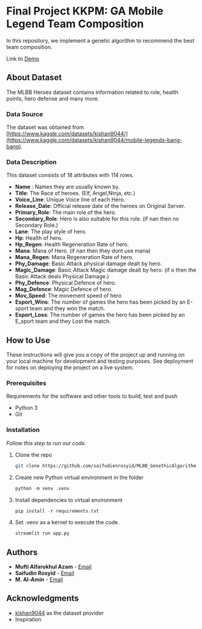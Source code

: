 # Final Project KKPM: GA Mobile Legend Team Composition

In this repository, we implement a genetic algorithm to recommend the best team composition.

Link to [Demo](https://mlbb-ga.streamlit.app)

## About Dataset
The MLBB Heroes dataset contains information related to role, health points, hero defense and many more. 

### Data Source

The dataset was obtained from [https://www.kaggle.com/datasets/kishan9044/](https://www.kaggle.com/datasets/kishan9044/mobile-legends-bang-bang).

### Data Description
This dataset consists of 18 attributes with 114 rows.
- **Name** : Names they are usually known by.
- **Title**: The Race of heroes. (Elf, Angel,Ninja, etc.)
- **Voice_Line**: Unique Voice line of each Hero.
- **Release_Date**: Official release date of the heroes on Original Server.
- **Primary_Role**: The main role of the hero.
- **Secondary_Role**: Hero is also suitable for this role. (if nan then no Secondary Role.)
- **Lane**: The play style of hero.
- **Hp**: Health of hero.
- **Hp_Regen**: Health Regeneration Rate of hero.
- **Mana**: Mana of Hero. (if nan then they dont use mana)
- **Mana_Regen**: Mana Regeneration Rate of hero.
- **Phy_Damage**: Basic Attack physical damage dealt by hero.
- **Magic_Damage**: Basic Attack Magic damage dealt by hero. (if o then the Basic Attack deals Physical Damage.)
- **Phy_Defence**: Physical Defence of hero.
- **Mag_Defence**: Magic Defence of hero.
- **Mov_Speed**: The movement speed of hero
- **Esport_Wins**: The number of games the hero has been picked by an E-sport team and they won the match.
- **Esport_Loss**: The number of games the hero has been picked by an E_sport team and they Lost the match.

## How to Use

These instructions will give you a copy of the project up and running on
your local machine for development and testing purposes. See deployment
for notes on deploying the project on a live system.

### Prerequisites

Requirements for the software and other tools to build, test and push 
- Python 3
- Git

### Installation

_Follow this step to run our code._

1. Clone the repo
   ```sh
   git clone https://github.com/saifudienrosyid/MLBB_GenethicAlgorithm.git
   ```
2. Create new Python virtual environment in the folder
   ```py
   python -m venv .venv 
   ```
3. Install dependencies to virtual environment
   ```py
   pip install -r requirements.txt
   ```
4. Set .venv as a kernel to execute the code.
   ```py
   streamlit run app.py
   ```



## Authors

  - **Mufti Alfarokhul Azam** - [Email](mailto:muftialfarokhulazam@mail.ugm.ac.id)
  - **Saifudin Rosyid** -  [Email](mailto:saifudinrosyid@mail.ugm.ac.id)
  - **M. Al-Amin** - [Email](mailto:malamin@mail.ugm.ac.id)

## Acknowledgments

  - [kishan9044](https://www.kaggle.com/kishan9044) as the dataset provider
  - Inspiration